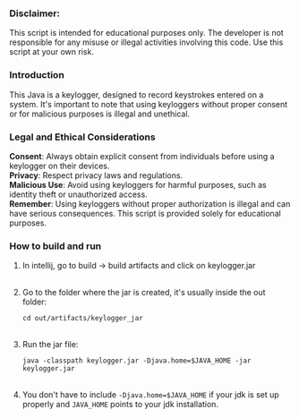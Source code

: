### Disclaimer:
This script is intended for educational purposes only. The developer is not responsible for any misuse or illegal activities involving this code. Use this script at your own risk.

### Introduction
This Java  is a keylogger, designed to record keystrokes entered on a system. It's important to note that using keyloggers without proper consent or for malicious purposes is illegal and unethical.

### Legal and Ethical Considerations
**Consent**: Always obtain explicit consent from individuals before using a keylogger on their devices.<br>
**Privacy**: Respect privacy laws and regulations.<br>
**Malicious Use**: Avoid using keyloggers for harmful purposes, such as identity theft or unauthorized access. <br>
**Remember**: Using keyloggers without proper authorization is illegal and can have serious consequences. This script is provided solely for educational purposes.<br>

### How to build and run 
1. In intellij, go to build -> build artifacts and click on keylogger.jar <br><br>
2. Go to the folder where the jar is created, it's usually inside the out folder:
 
    `cd out/artifacts/keylogger_jar` <br><br>
3. Run the jar file:
 
    `java -classpath keylogger.jar -Djava.home=$JAVA_HOME -jar keylogger.jar`<br><br>
4. You don't have to include `-Djava.home=$JAVA_HOME` if your jdk is set up properly and `JAVA_HOME` points to your jdk installation.


